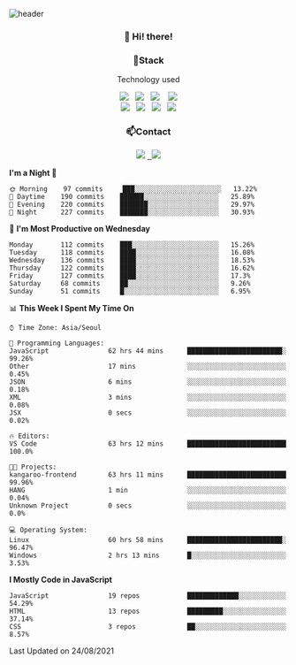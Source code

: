 ![header](https://capsule-render.vercel.app/api?type=waving&color=gradient&height=200&text=Che-ri&fontAlign=70&fontAlignY=40&animation=twinkling)

<h3 align="center">👋 Hi! there!</h3>

<h3 align="center">📌Stack</h3>
<p align="center">Technology used</p>
<div align="center"><img src="https://img.shields.io/badge/HTML5-e74c3c?style=flat-square&logo=HTML5&logoColor=white"></img> &nbsp <img src="https://img.shields.io/badge/CSS3-0A84FF?style=flat-square&logo=CSS3&logoColor=white"></img>  &nbsp <img src="https://img.shields.io/badge/SCSS-fd79a8?style=flat-square&logo=Sass&logoColor=white"/></a>&nbsp  &nbsp <img src="https://img.shields.io/badge/styled%2Dcomponents-DB7093?style=flat-square&logo=styled%2Dcomponents&logoColor=white"/></a>
<br><img src="https://img.shields.io/badge/JavaScript-FFCD11?style=flat-square&logo=JavaScript&logoColor=white"></img> &nbsp <img src="https://img.shields.io/badge/React-00BCF6?style=flat-square&logo=React&logoColor=white"></img> &nbsp <img src="https://img.shields.io/badge/Redux-764ABC?style=flat-square&logo=Redux&logoColor=white"/></a> &nbsp <img src="https://img.shields.io/badge/jQuery-3655FF?style=flat-square&logo=jQuery&logoColor=white"></img></div>

<h3 align="center">📫Contact</h3>
<div align="center"><a href="https://cheri.tistory.com/"><img src="https://img.shields.io/badge/Cheri-AD29B6?style=flat-square&logo=Tidal&logoColor=white"/></a> <a href="rnjs1135@gmail.com"> &nbsp <img src="https://img.shields.io/badge/Gmail-EA4335?style=flat-square&logo=Gmail&logoColor=white"/></a></div>

<!--START_SECTION:waka-->
**I'm a Night 🦉** 

```text
🌞 Morning    97 commits     ███░░░░░░░░░░░░░░░░░░░░░░   13.22% 
🌆 Daytime    190 commits    ██████░░░░░░░░░░░░░░░░░░░   25.89% 
🌃 Evening    220 commits    ███████░░░░░░░░░░░░░░░░░░   29.97% 
🌙 Night      227 commits    ███████░░░░░░░░░░░░░░░░░░   30.93%

```
📅 **I'm Most Productive on Wednesday** 

```text
Monday       112 commits    ███░░░░░░░░░░░░░░░░░░░░░░   15.26% 
Tuesday      118 commits    ████░░░░░░░░░░░░░░░░░░░░░   16.08% 
Wednesday    136 commits    ████░░░░░░░░░░░░░░░░░░░░░   18.53% 
Thursday     122 commits    ████░░░░░░░░░░░░░░░░░░░░░   16.62% 
Friday       127 commits    ████░░░░░░░░░░░░░░░░░░░░░   17.3% 
Saturday     68 commits     ██░░░░░░░░░░░░░░░░░░░░░░░   9.26% 
Sunday       51 commits     █░░░░░░░░░░░░░░░░░░░░░░░░   6.95%

```


📊 **This Week I Spent My Time On** 

```text
⌚︎ Time Zone: Asia/Seoul

💬 Programming Languages: 
JavaScript               62 hrs 44 mins      ████████████████████████░   99.26% 
Other                    17 mins             ░░░░░░░░░░░░░░░░░░░░░░░░░   0.45% 
JSON                     6 mins              ░░░░░░░░░░░░░░░░░░░░░░░░░   0.18% 
XML                      3 mins              ░░░░░░░░░░░░░░░░░░░░░░░░░   0.08% 
JSX                      0 secs              ░░░░░░░░░░░░░░░░░░░░░░░░░   0.02%

🔥 Editors: 
VS Code                  63 hrs 12 mins      █████████████████████████   100.0%

🐱‍💻 Projects: 
kangaroo-frontend        63 hrs 11 mins      █████████████████████████   99.96% 
HANG                     1 min               ░░░░░░░░░░░░░░░░░░░░░░░░░   0.04% 
Unknown Project          0 secs              ░░░░░░░░░░░░░░░░░░░░░░░░░   0.0%

💻 Operating System: 
Linux                    60 hrs 58 mins      ████████████████████████░   96.47% 
Windows                  2 hrs 13 mins       █░░░░░░░░░░░░░░░░░░░░░░░░   3.53%

```

**I Mostly Code in JavaScript** 

```text
JavaScript               19 repos            █████████████░░░░░░░░░░░░   54.29% 
HTML                     13 repos            █████████░░░░░░░░░░░░░░░░   37.14% 
CSS                      3 repos             ██░░░░░░░░░░░░░░░░░░░░░░░   8.57%

```



 Last Updated on 24/08/2021
<!--END_SECTION:waka-->
